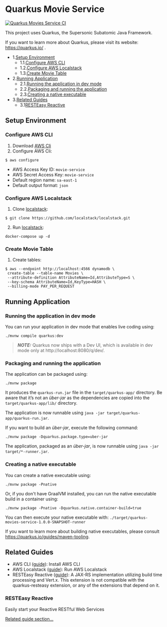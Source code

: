 # Quarkus Movie Service

[![Quarkus Movies Service CI](https://github.com/gabrielsmartins/quarkus-movie-service/actions/workflows/quarkus-movies-service-actions.yml/badge.svg?branch=master)](https://github.com/gabrielsmartins/quarkus-movie-service/actions/workflows/quarkus-movies-service-actions.yml)

This project uses Quarkus, the Supersonic Subatomic Java Framework.

If you want to learn more about Quarkus, please visit its website: https://quarkus.io/ .

- 1.[Setup Environment](#setup_environment)
  - 1.1.[Configure AWS CLI](#configure_aws_cli)
  - 1.2.[Configure AWS Localstack](#configure_aws_localstack)
  - 1.3.[Create Movie Table](#create_movie_table)
- 2.[Running Application](#running_application)
  - 2.1.[Running the application in dev mode](#run_dev_mode) 
  - 2.2.[Packaging and running the application](#packing_and_running)
  - 2.3.[Creating a native executable](#native_executable)
- 3.[Related Guides](#related_guides)
  - 3.1[RESTEasy Reactive]("#rest_easy_reactive")

## <a name="setup_environment">Setup Environment</a>

### <a name="configure_aws_cli">Configure AWS CLI</a>

1. Download [AWS Cli](https://docs.aws.amazon.com/cli/latest/userguide/getting-started-version.html)
2. Configure AWS Cli:
```shell script
$ aws configure
```
- AWS Access Key ID: `movie-service`
- AWS Secret Access Key: `movie-service`
- Default region name: `sa-east-1`
- Default output format: `json`

### <a name="configure_aws_localstack">Configure AWS Localstack</a>

1. Clone [localstack](https://github.com/localstack/localstack):
```shell script
$ git clone https://github.com/localstack/localstack.git
```
2. Run [localstack](https://github.com/localstack/localstack):
```shell script
docker-compose up -d
```

### <a name="create_movie_table">Create Movie Table</a>

1. Create tables:
```shell script
$ aws --endpoint http://localhost:4566 dynamodb \
 create-table --table-name Movies \
 --attribute-definition AttributeName=Id,AttributeType=S \
 --key-schema AttributeName=Id,KeyType=HASH \
 --billing-mode PAY_PER_REQUEST
```
## <a name="running_application">Running Application</a>

### <a name="run_dev_mode">Running the application in dev mode</a>

You can run your application in dev mode that enables live coding using:
```shell script
./mvnw compile quarkus:dev
```

> **_NOTE:_**  Quarkus now ships with a Dev UI, which is available in dev mode only at http://localhost:8080/q/dev/.

### <a name="packing_and_running">Packaging and running the application</a>

The application can be packaged using:
```shell script
./mvnw package
```
It produces the `quarkus-run.jar` file in the `target/quarkus-app/` directory.
Be aware that it’s not an _über-jar_ as the dependencies are copied into the `target/quarkus-app/lib/` directory.

The application is now runnable using `java -jar target/quarkus-app/quarkus-run.jar`.

If you want to build an _über-jar_, execute the following command:
```shell script
./mvnw package -Dquarkus.package.type=uber-jar
```

The application, packaged as an _über-jar_, is now runnable using `java -jar target/*-runner.jar`.

### <a name="native_executable">Creating a native executable</a>

You can create a native executable using:
```shell script
./mvnw package -Pnative
```

Or, if you don't have GraalVM installed, you can run the native executable build in a container using:
```shell script
./mvnw package -Pnative -Dquarkus.native.container-build=true
```

You can then execute your native executable with: `./target/quarkus-movies-service-1.0.0-SNAPSHOT-runner`

If you want to learn more about building native executables, please consult https://quarkus.io/guides/maven-tooling.

## <a name="related_guides">Related Guides</a>

- AWS CLI ([guide](https://docs.aws.amazon.com/cli/latest/userguide/getting-started-version.html)): Install AWS CLI
- AWS Localstack ([guide](https://github.com/localstack/localstack)): Run AWS Localstack
- RESTEasy Reactive ([guide](https://quarkus.io/guides/resteasy-reactive)): A JAX-RS implementation utilizing build time processing and Vert.x. This extension is not compatible with the quarkus-resteasy extension, or any of the extensions that depend on it.

### <a name="rest_easy_reactive">RESTEasy Reactive</a>

Easily start your Reactive RESTful Web Services

[Related guide section...](https://quarkus.io/guides/getting-started-reactive#reactive-jax-rs-resources)